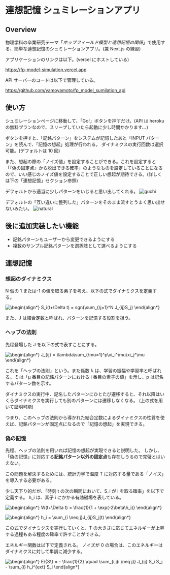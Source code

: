 # 連想記憶 シュミレーションアプリ

## Overview

物理学科の卒業研究テーマ「_ホップフィールド模型と連想記憶の関係_」で使用する、簡単な連想記憶のシュミレーションアプリ。(兼 Next.js の練習)

アプリケーションのリンクは以下。(vercel にホストしている)

<https://fp-model-simulation.vercel.app>

API サーバーのコードは以下で管理している。

<https://github.com/yamoyamoto/fp_model_sumilation_api>

## 使い方

シュミレーションページに移動して、「Go!」ボタンを押すだけ。(API は heroku の無料プランなので、スリープしていたら起動に少し時間かかります、、)

ボタンを押すと、「記銘パターン」をシステムが記憶したあと「INPUT パターン」を読んで、「記憶の想起」処理が行われる。
ダイナミクスの実行回数は選択可能。(デフォルトは 10 回)

また、想起の際の「ノイズ値」を設定することができる。これを設定すると「『偽の固定点』から脱出できる確率」のようなものを設定していることになるので、いい感じのノイズ値を設定することで正しい想起が期待できる。(詳しくは下の「連想記憶」セクション参照)

デフォルトから適当に少しパターンをいじると思い出してくれる。
![guchi](https://user-images.githubusercontent.com/68677002/150049426-8b8e70ce-fe8a-449e-af9a-ec1f5cac5d8a.gif)

デフォルトの「互い違いに整列した」パターンをそのまま流すとうまく思い出せないみたい。
![natural](https://user-images.githubusercontent.com/68677002/150049214-59a49803-c25b-43ae-bc18-947d1cfc8728.gif)

## 後に追加実装したい機能

- 記銘パターンもユーザーから変更できるようにする
- 複数のサンプル記銘パターンを選択肢として選べるようにする

## 連想記憶

### 想起のダイナミクス

N 個の 1 または-1 の値を取る素子を考え、以下の式でダイナミクスを定義する。

<img src=
"https://render.githubusercontent.com/render/math?math=%5Cdisplaystyle+%5Cbegin%7Balign%2A%7D%0AS_i%28t%2B%5CDelta+t%29+%3D+sgn%28%5Csum_%7B%5Cj%3D1%7D%5EN+J_%7Bij%7DS_j%29%0A%5Cend%7Balign%2A%7D%0A"
alt="\begin{align*}
S_i(t+\Delta t) = sgn(\sum_{\j=1}^N J_{ij}S_j)
\end{align*}
">

また、J は結合定数と呼ばれ、パターンを記憶する役割を担う。

### ヘッブの法則

先程登場した J を以下の式で表すことにする。

<img src=
"https://render.githubusercontent.com/render/math?math=%5Cdisplaystyle+%5Cbegin%7Balign%2A%7D%0AJ_%7Bij%7D+%3D+%5Clambda%5Csum_%7B%5Cmu%3D1%7D%5Ep%5Cxi_i%5E%5Cmu%5Cxi_j%5E%5Cmu%0A%5Cend%7Balign%2A%7D%0A"
alt="\begin{align*}
J_{ij} = \lambda\sum_{\mu=1}^p\xi_i^\mu\xi_j^\mu
\end{align*}
">

これを「ヘッブの法則」という。また係数 λ は、学習の振幅や学習率と呼ばれる。
ξ は「μ 番目の記銘パターンにおける i 番目の素子の値」を示し、p は記名するパターン数を示す。

ダイナミクスの実行中、記名したパターンにひとたび遷移すると、それ以降はいくらダイナミクスを実行しても別のパターンには遷移しなくなる。
(上の式を用いて証明可能)

つまり、このヘッブの法則から導かれた結合定数によるダイナミクスの性質を使えば、記銘パターンが固定点になるので「記憶の想起」を実現できる。

### 偽の記憶

先程、ヘッブの法則を用いれば記憶の想起が実現できると説明した。
しかし、「偽の記憶」に対応する**記銘パターン以外の固定点**も存在しうるので完璧とはいえない。

この問題を解決するためには、統計力学で温度 T に対応する量である「ノイズ」を導入する必要がある。

少し天下り的だが、「時刻 t の次の瞬間において、S_i が i を取る確率」を以下で定義する。
h_i は、素子 i にかかる有効磁場を表している。

<img src=
"https://render.githubusercontent.com/render/math?math=%5Cdisplaystyle+%5Cbegin%7Balign%2A%7D%0AW%28t%2B%5CDelta+t%29+%3D+%5Cfrac%7B1%7D%7B1+%2B+%5Cexp%28-2%5Cbeta%5Ch_i%29%7D%0A%5Cend%7Balign%2A%7D%0A"
alt="\begin{align*}
W(t+\Delta t) = \frac{1}{1 + \exp(-2\beta\h_i)}
\end{align*}
">

<img src=
"https://render.githubusercontent.com/render/math?math=%5Cdisplaystyle+%5Cbegin%7Balign%2A%7D%0Ah_i+%3D+%5Csum_%7Bi+%5Cneq+j%7DJ_%7Bij%7DS_j%28t%29%0A%5Cend%7Balign%2A%7D%0A"
alt="\begin{align*}
h_i = \sum_{i \neq j}J_{ij}S_j(t)
\end{align*}
">

この式でダイナミクスを実行していくと、T の大きさに応じてエネルギーが上昇する過程もある程度の確率で許すことができる。

エネルギー関数は以下で定義される。
ノイズが 0 の場合は、このエネルギーはダイナミクスに対して単調に減少する。

<img src=
"https://render.githubusercontent.com/render/math?math=%5Cdisplaystyle+%5Cbegin%7Balign%2A%7D%0AE%5C%7BS%5C%7D+%3D+-+%5Cfrac%7B1%7D%7B2%7D+%5Cquad+%5Csum_%7Bi%2Cj%28i+%5Cneq+j%29%7D+J_%7Bij%7D+S_i+S_j+-+%5Csum_%7Bi%7D+h_i%5E%7Bext%7D+S_i%0A%5Cend%7Balign%2A%7D%0A"
alt="\begin{align*}
E\{S\} = - \frac{1}{2} \quad \sum_{i,j(i \neq j)} J_{ij} S_i S_j - \sum_{i} h_i^{ext} S_i
\end{align*}
">
